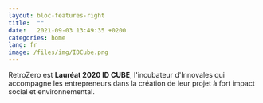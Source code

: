 ```yaml
---
layout: bloc-features-right
title:  ""
date:   2021-09-03 13:49:35 +0200
categories: home
lang: fr
image: /files/img/IDCube.png
---
```


RetroZero est **Lauréat 2020 ID CUBE**, l'incubateur d'Innovales qui accompagne les entrepreneurs dans la création de leur projet à fort impact social et environnemental.